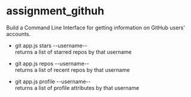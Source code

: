 # assignment_githuh
Build a Command Line Interface for getting information on GitHub users' accounts.

* git app.js stars --username--  
returns a list of starred repos by that username

* git app.js repos --username--  
returns a list of recent repos by that username

* git app.js profile --username--  
returns a list of profile attributes by that username